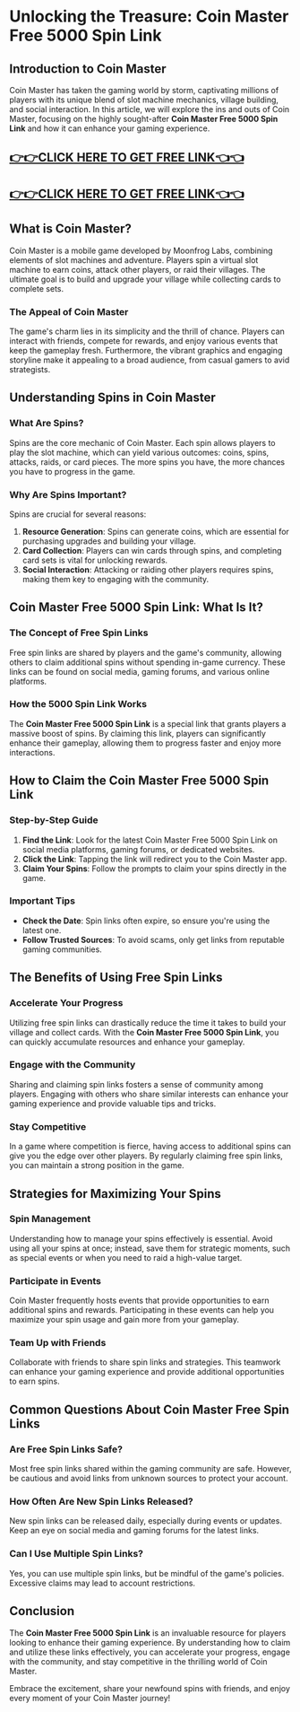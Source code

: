 # Unlocking the Treasure: Coin Master Free 5000 Spin Link

## Introduction to Coin Master

Coin Master has taken the gaming world by storm, captivating millions of players with its unique blend of slot machine mechanics, village building, and social interaction. In this article, we will explore the ins and outs of Coin Master, focusing on the highly sought-after **Coin Master Free 5000 Spin Link** and how it can enhance your gaming experience. 

[👉👉CLICK HERE TO GET FREE LINK👈👈](https://todaylink.site/CoinsLink/)
--
[👉👉CLICK HERE TO GET FREE LINK👈👈](https://todaylink.site/CoinsLink/)
--

## What is Coin Master?

Coin Master is a mobile game developed by Moonfrog Labs, combining elements of slot machines and adventure. Players spin a virtual slot machine to earn coins, attack other players, or raid their villages. The ultimate goal is to build and upgrade your village while collecting cards to complete sets.

### The Appeal of Coin Master

The game's charm lies in its simplicity and the thrill of chance. Players can interact with friends, compete for rewards, and enjoy various events that keep the gameplay fresh. Furthermore, the vibrant graphics and engaging storyline make it appealing to a broad audience, from casual gamers to avid strategists.

## Understanding Spins in Coin Master

### What Are Spins?

Spins are the core mechanic of Coin Master. Each spin allows players to play the slot machine, which can yield various outcomes: coins, spins, attacks, raids, or card pieces. The more spins you have, the more chances you have to progress in the game.

### Why Are Spins Important?

Spins are crucial for several reasons:

1. **Resource Generation**: Spins can generate coins, which are essential for purchasing upgrades and building your village.
2. **Card Collection**: Players can win cards through spins, and completing card sets is vital for unlocking rewards.
3. **Social Interaction**: Attacking or raiding other players requires spins, making them key to engaging with the community.

## Coin Master Free 5000 Spin Link: What Is It?

### The Concept of Free Spin Links

Free spin links are shared by players and the game's community, allowing others to claim additional spins without spending in-game currency. These links can be found on social media, gaming forums, and various online platforms.

### How the 5000 Spin Link Works

The **Coin Master Free 5000 Spin Link** is a special link that grants players a massive boost of spins. By claiming this link, players can significantly enhance their gameplay, allowing them to progress faster and enjoy more interactions.

## How to Claim the Coin Master Free 5000 Spin Link

### Step-by-Step Guide

1. **Find the Link**: Look for the latest Coin Master Free 5000 Spin Link on social media platforms, gaming forums, or dedicated websites.
2. **Click the Link**: Tapping the link will redirect you to the Coin Master app.
3. **Claim Your Spins**: Follow the prompts to claim your spins directly in the game.

### Important Tips

- **Check the Date**: Spin links often expire, so ensure you're using the latest one.
- **Follow Trusted Sources**: To avoid scams, only get links from reputable gaming communities.

## The Benefits of Using Free Spin Links

### Accelerate Your Progress

Utilizing free spin links can drastically reduce the time it takes to build your village and collect cards. With the **Coin Master Free 5000 Spin Link**, you can quickly accumulate resources and enhance your gameplay.

### Engage with the Community

Sharing and claiming spin links fosters a sense of community among players. Engaging with others who share similar interests can enhance your gaming experience and provide valuable tips and tricks.

### Stay Competitive

In a game where competition is fierce, having access to additional spins can give you the edge over other players. By regularly claiming free spin links, you can maintain a strong position in the game.

## Strategies for Maximizing Your Spins

### Spin Management

Understanding how to manage your spins effectively is essential. Avoid using all your spins at once; instead, save them for strategic moments, such as special events or when you need to raid a high-value target.

### Participate in Events

Coin Master frequently hosts events that provide opportunities to earn additional spins and rewards. Participating in these events can help you maximize your spin usage and gain more from your gameplay.

### Team Up with Friends

Collaborate with friends to share spin links and strategies. This teamwork can enhance your gaming experience and provide additional opportunities to earn spins.

## Common Questions About Coin Master Free Spin Links

### Are Free Spin Links Safe?

Most free spin links shared within the gaming community are safe. However, be cautious and avoid links from unknown sources to protect your account.

### How Often Are New Spin Links Released?

New spin links can be released daily, especially during events or updates. Keep an eye on social media and gaming forums for the latest links.

### Can I Use Multiple Spin Links?

Yes, you can use multiple spin links, but be mindful of the game's policies. Excessive claims may lead to account restrictions.

## Conclusion

The **Coin Master Free 5000 Spin Link** is an invaluable resource for players looking to enhance their gaming experience. By understanding how to claim and utilize these links effectively, you can accelerate your progress, engage with the community, and stay competitive in the thrilling world of Coin Master. 

Embrace the excitement, share your newfound spins with friends, and enjoy every moment of your Coin Master journey!
